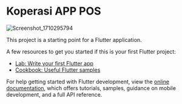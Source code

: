 # Koperasi APP POS 


![Screenshot_1710295794](https://github.com/4tiknugraha/flutter_koperasi_app_atik/assets/38272198/47f2607a-0165-4106-8e73-f5ddf4d269ae)


This project is a starting point for a Flutter application.

A few resources to get you started if this is your first Flutter project:

- [Lab: Write your first Flutter app](https://docs.flutter.dev/get-started/codelab)
- [Cookbook: Useful Flutter samples](https://docs.flutter.dev/cookbook)

For help getting started with Flutter development, view the
[online documentation](https://docs.flutter.dev/), which offers tutorials,
samples, guidance on mobile development, and a full API reference.
